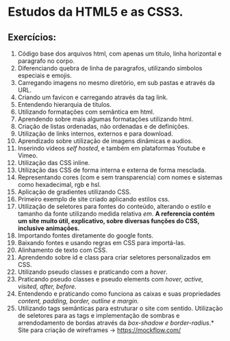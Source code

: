 # Estudos da HTML5 e as CSS3.

## Exercícios:

001. Código base dos arquivos html, com apenas um titulo, linha horizontal e paragrafo no corpo.
002. Diferenciando quebra de linha de paragrafos, utilizando simbolos especiais e emojis.
003. Carregando imagens no mesmo diretório, em sub pastas e através da URL.
004. Criando um favicon e carregando através da tag link.
005. Entendendo hierarquia de titulos.
006. Utilizando formatações com semântica em html.
007. Aprendendo sobre mais algumas formatações utilizando html.
008. Criação de listas ordenadas, não ordenadas e de definições.
009. Utilização de links internos, externos e para download.
010. Aprendizado sobre utilização de imagens dinâmicas e audios.
011. Inserindo vídeos *self hosted*, e também em plataformas Youtube e Vimeo.
012. Utilização das CSS inline.
013. Utilização das CSS de forma interna e externa de forma mesclada.
014. Representando cores (com e sem transparencia) com nomes e sistemas como hexadecimal, rgb e hsl.
015. Aplicação de gradientes utilizando CSS.
016. Primeiro exemplo de site criado aplicando estilos css.
017. Utilização de seletores para fontes do conteúdo, alterando o estilo e tamanho da fonte utilizando medida relativa *em*. **A referencia contém um site muito útil, explicativo, sobre diversas funções do CSS, inclusive animações.**
018. Importando fontes diretamente do google fonts.
019. Baixando fontes e usando regras em CSS para importá-las.
020. Alinhamento de texto com CSS.
021. Aprendendo sobre id e class para criar seletores personalizados em CSS.
022. Utilizando pseudo classes e praticando com a *hover*.
023. Praticando pseudo classes e pseudo elements com *hover, active, visited, after, before*.
024. Entendendo e praticando como funciona as caixas e suas propriedades *content, padding, border, outline e margin.*
025. Utilizando tags semânticas para estruturar o site com sentido. Utilização de seletores para as tags e implementação de sombras e arrendodamento de bordas através da *box-shadow e border-radius*.* Site para criação de wireframes -> https://mockflow.com/